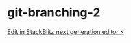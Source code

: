 # git-branching-2

[Edit in StackBlitz next generation editor ⚡️](https://stackblitz.com/~/github.com/1o5am/git-branching-2)